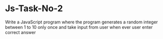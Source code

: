 # Js-Task-No-2

Write a JavaScript program where the program generates a random integer between 1 to 10 only once and take input from user when ever user enter correct answer
